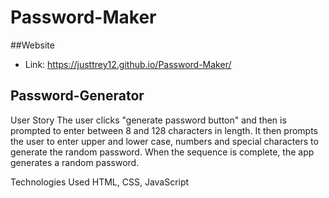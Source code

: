# Password-Maker

##Website
* Link: https://justtrey12.github.io/Password-Maker/

## Password-Generator
User Story
The user clicks "generate password button" and then is prompted to enter between 8 and 128 characters in length. It then prompts the user to enter upper and lower case, numbers and special characters to generate the random password. When the sequence is complete, the app generates a random password.

Technologies Used
HTML, CSS, JavaScript
